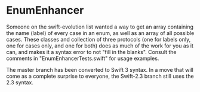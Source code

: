 # EnumEnhancer
Someone on the swift-evolution list wanted a way to get an array containing the name (label) of every case in an enum, as well as an array of all possible cases. These classes and collection of three protocols (one for labels only, one for cases only, and one for both) does as much of the work for you as it can, and makes it a syntax error to not "fill in the blanks". Consult the comments in "EnumEnhancerTests.swift" for usage examples.

The master branch has been converted to Swift 3 syntax. In a move that will come as a complete surprise to everyone, the Swift-2.3 branch still uses the 2.3 syntax.
